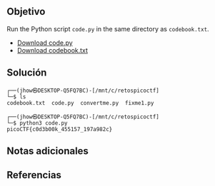 ## Objetivo
Run the Python script `code.py` in the same directory as `codebook.txt`.

- [Download code.py](https://artifacts.picoctf.net/c/3/code.py)
- [Download codebook.txt](https://artifacts.picoctf.net/c/3/codebook.txt)
## Solución
```
┌──(jhow㉿DESKTOP-Q5FQ7BC)-[/mnt/c/retospicoctf]
└─$ ls
codebook.txt  code.py  convertme.py  fixme1.py

┌──(jhow㉿DESKTOP-Q5FQ7BC)-[/mnt/c/retospicoctf]
└─$ python3 code.py
picoCTF{c0d3b00k_455157_197a982c}
```
## Notas adicionales

## Referencias